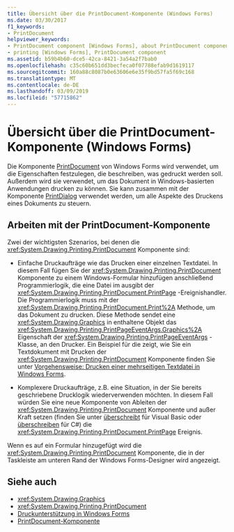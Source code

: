 ```yaml
---
title: Übersicht über die PrintDocument-Komponente (Windows Forms)
ms.date: 03/30/2017
f1_keywords:
- PrintDocument
helpviewer_keywords:
- PrintDocument component [Windows Forms], about PrintDocument component
- printing [Windows Forms], PrintDocument component
ms.assetid: b59b4b60-dce5-42ca-8421-3a54a2f7bab0
ms.openlocfilehash: c35c60b651dd3becfeca0f07788efab9d1619117
ms.sourcegitcommit: 160a88c8087b0e63606e6e35f9bd57fa5f69c168
ms.translationtype: MT
ms.contentlocale: de-DE
ms.lasthandoff: 03/09/2019
ms.locfileid: "57715862"
---
```

# <a name="printdocument-component-overview-windows-forms"></a>Übersicht über die PrintDocument-Komponente (Windows Forms)
Die Komponente [PrintDocument](printdocument-component-windows-forms.md) von Windows Forms wird verwendet, um die Eigenschaften festzulegen, die beschreiben, was gedruckt werden soll. Außerdem wird sie verwendet, um das Dokument in Windows-basierten Anwendungen drucken zu können. Sie kann zusammen mit der Komponente [PrintDialog](printdialog-component-windows-forms.md) verwendet werden, um alle Aspekte des Druckens eines Dokuments zu steuern.  
  
## <a name="working-with-the-printdocument-component"></a>Arbeiten mit der PrintDocument-Komponente  
 Zwei der wichtigsten Szenarios, bei denen die <xref:System.Drawing.Printing.PrintDocument> Komponente sind:  
  
-   Einfache Druckaufträge wie das Drucken einer einzelnen Textdatei. In diesem Fall fügen Sie der <xref:System.Drawing.Printing.PrintDocument> Komponente zu einem Windows-Formular hinzufügen anschließend Programmierlogik, die eine Datei im ausgibt der <xref:System.Drawing.Printing.PrintDocument.PrintPage> -Ereignishandler. Die Programmierlogik muss mit der <xref:System.Drawing.Printing.PrintDocument.Print%2A> Methode, um das Dokument zu drucken. Diese Methode sendet eine <xref:System.Drawing.Graphics> in enthaltene Objekt das <xref:System.Drawing.Printing.PrintPageEventArgs.Graphics%2A> Eigenschaft der <xref:System.Drawing.Printing.PrintPageEventArgs> -Klasse, an den Drucker. Ein Beispiel für die zeigt, wie Sie ein Textdokument mit Drucken der <xref:System.Drawing.Printing.PrintDocument> Komponente finden Sie unter [Vorgehensweise: Drucken einer mehrseitigen Textdatei in Windows Forms](../advanced/how-to-print-a-multi-page-text-file-in-windows-forms.md).  
  
-   Komplexere Druckaufträge, z.B. eine Situation, in der Sie bereits geschriebene Drucklogik wiederverwenden möchten. In diesem Fall würden Sie eine neue Komponente von Ableiten der <xref:System.Drawing.Printing.PrintDocument> Komponente und außer Kraft setzen (finden Sie unter [überschreibt](~/docs/visual-basic/language-reference/modifiers/overrides.md) für Visual Basic oder [überschreiben](~/docs/csharp/language-reference/keywords/override.md) für C#) die <xref:System.Drawing.Printing.PrintDocument.PrintPage> Ereignis.  
  
 Wenn es auf ein Formular hinzugefügt wird die <xref:System.Drawing.Printing.PrintDocument> Komponente, die in der Taskleiste am unteren Rand der Windows Forms-Designer wird angezeigt.  
  
## <a name="see-also"></a>Siehe auch
- <xref:System.Drawing.Graphics>
- <xref:System.Drawing.Printing.PrintDocument>
- [Druckunterstützung in Windows Forms](../advanced/windows-forms-print-support.md)
- [PrintDocument-Komponente](printdocument-component-windows-forms.md)
